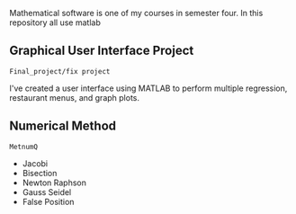 Mathematical software is one of my courses in semester four.
In this repository all use matlab

## Graphical User Interface Project
`Final_project/fix project`

I've created a user interface using MATLAB to perform multiple regression, restaurant menus, and graph plots.

## Numerical Method
`MetnumQ`


- Jacobi
- Bisection
- Newton Raphson
- Gauss Seidel
- False Position
